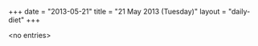 +++
date = "2013-05-21"
title = "21 May 2013 (Tuesday)"
layout = "daily-diet"
+++

<p>&lt;no entries&gt;</p>